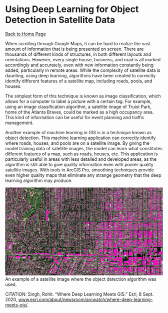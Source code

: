 # Using Deep Learning for Object Detection in Satellite Data 

[Back to Home Page](https://jeremy-swack.github.io/wicked-problems/)

When scrolling through Google Maps, it can be hard to realize the vast amount of information that is being presented on screen. There are thousands of different kinds of structures, in both different layouts and orientations. However, every single house, business, and road is all marked accordingly and accurately, even with new information constantly being added, particularly in remote areas. While the complexity of satellite data is daunting, using deep learning, algorithms have been created to correctly identify different features of a satellite map, including roads, pools, and houses.

The simplest form of this technique is known as image classification, which allows for a computer to label a picture with a certain tag. For example, using an image classification algorithm, a satellite image of Truist Park, home of the Atlanta Braves, could be marked as a high occupancy area. This kind of information can be useful for event planning and traffic management.	

Another example of machine learning in GIS is in a technique known as object detection. This machine learning application can correctly identify where roads, houses, and pools are on a satellite image. By giving the model training data of satellite images, the model can learn what constitutes different features of a map, such as roads, houses, etc. This application is particularly useful in areas with less detailed and developed areas, as the algorithm is still able to give quality information even with poorer quality satellite images. With tools in ArcGIS Pro, smoothing techniques provide even higher quality maps that eliminate any strange geometry that the deep learning algorithm may produce.

![](deeplearning7-.jpg)
An example of a satellite image where the object detection algorithm was used.


CITATION: Singh, Rohit. “Where Deep Learning Meets GIS.” Esri, 8 Sept. 2020, www.esri.com/about/newsroom/arcwatch/where-deep-learning-meets-gis/. 
